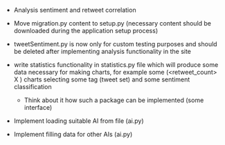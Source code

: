 - Analysis sentiment and retweet correlation

- Move migration.py content to setup.py (necessary content should be downloaded
    during the application setup process)
     
- tweetSentiment.py is now only for custom testing purposes and should
    be deleted after implementing analysis functionality in the site
     
- write statistics functionality in statistics.py file which will produce
    some data necessary for making charts, for example some (<retweet_count> X <sentiment>)
    charts selecting some tag (tweet set) and some sentiment classification
    + Think about it how such a package can be implemented (some interface)
    
- Implement loading suitable AI from file (ai.py)

- Implement filling data for other AIs (ai.py)
